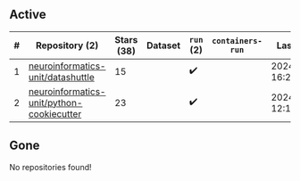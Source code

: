## Active
| # | Repository (2) | Stars (38) | Dataset | `run` (2) | `containers-run` | Last Modified |
| --- | --- | --- | --- | --- | --- | --- |
| 1 | [neuroinformatics-unit/datashuttle](https://github.com/neuroinformatics-unit/datashuttle) | 15 |  | :heavy_check_mark: |  | 2024-11-04 16:29:47+00:00 |
| 2 | [neuroinformatics-unit/python-cookiecutter](https://github.com/neuroinformatics-unit/python-cookiecutter) | 23 |  | :heavy_check_mark: |  | 2024-11-05 12:12:33+00:00 |

## Gone
No repositories found!
